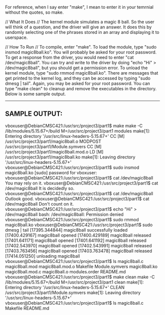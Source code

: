For reference, when I say enter "make", I mean to enter it in your temrnial without the
quotes, so make.

// What It Does //
The kernel module simulates a magic 8 ball. So the user will think of a question, and
the driver will give an answer. It does this by randomly selecting one of the phrases
stored in an array and displaying it to userspace. 

// How To Run //
To compile, enter "make". To load the module, type "sudo insmod magic8ball.ko". You 
will probably be asked for your root password. To get a response from the driver, you
would need to enter "cat /dev/magic8ball". You can try and write to the driver by 
doing "echo "Hi" > /dev/magic8ball", but you should get a permission error. To unload 
the kernel module, type "sudo rmmod magic8ball.ko". There are messages that get printed
to the kernel log, and they can be accessed by typing "sudo dmesg | tail". Again, you 
may be asked for your root password. You can type "make clean" to cleanup and remove 
the executables in the directory. Below is some sample output.

--------------
SAMPLE OUTPUT:
--------------
vboxuser@DebianCMSC421:/usr/src/project3/part1$ make
make -C /lib/modules/5.15.67+/build M=/usr/src/project3/part1 modules
make[1]: Entering directory '/usr/src/linux-headers-5.15.67+'
  CC [M]  /usr/src/project3/part1/magic8ball.o
  MODPOST /usr/src/project3/part1/Module.symvers
  CC [M]  /usr/src/project3/part1/magic8ball.mod.o
  LD [M]  /usr/src/project3/part1/magic8ball.ko
make[1]: Leaving directory '/usr/src/linux-headers-5.15.67+'
vboxuser@DebianCMSC421:/usr/src/project3/part1$ sudo insmod magic8ball.ko
[sudo] password for vboxuser: 
vboxuser@DebianCMSC421:/usr/src/project3/part1$ cat /dev/magic8ball
You may rely on it.
vboxuser@DebianCMSC421:/usr/src/project3/part1$ cat /dev/magic8ball
It is decidedly so.
vboxuser@DebianCMSC421:/usr/src/project3/part1$ cat /dev/magic8ball
Outlook good.
vboxuser@DebianCMSC421:/usr/src/project3/part1$ cat /dev/magic8ball
Don't count on it.
vboxuser@DebianCMSC421:/usr/src/project3/part1$ echo "Hi" > /dev/magic8ball
bash: /dev/magic8ball: Permission denied
vboxuser@DebianCMSC421:/usr/src/project3/part1$ sudo rmmod magic8ball.ko
vboxuser@DebianCMSC421:/usr/src/project3/part1$ sudo dmesg | tail
[17395.344844] magic8ball successfully loaded
[17400.429167] magic8ball opened
[17400.429189] magic8ball released
[17401.641171] magic8ball opened
[17401.641192] magic8ball released
[17402.543970] magic8ball opened
[17402.543991] magic8ball released
[17403.763456] magic8ball opened
[17403.763478] magic8ball released
[17414.051250] unloading magic8ball
vboxuser@DebianCMSC421:/usr/src/project3/part1$ ls
magic8ball.c   magic8ball.mod    magic8ball.mod.o  Makefile       Module.symvers
magic8ball.ko  magic8ball.mod.c  magic8ball.o      modules.order  README.md
vboxuser@DebianCMSC421:/usr/src/project3/part1$ make clean
make -C /lib/modules/5.15.67+/build M=/usr/src/project3/part1 clean
make[1]: Entering directory '/usr/src/linux-headers-5.15.67+'
  CLEAN   /usr/src/project3/part1/Module.symvers
make[1]: Leaving directory '/usr/src/linux-headers-5.15.67+'
vboxuser@DebianCMSC421:/usr/src/project3/part1$ ls
magic8ball.c  Makefile  README.md
